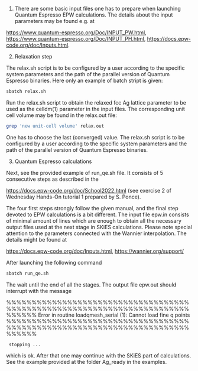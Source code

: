 1. There are some basic input files one has to prepare when launching Quantum Espresso EPW calculations.
The details about the input parameters may be found e.g. at

https://www.quantum-espresso.org/Doc/INPUT_PW.html,
https://www.quantum-espresso.org/Doc/INPUT_PH.html,
https://docs.epw-code.org/doc/Inputs.html.

2. Relaxation step

The relax.sh script is to be configured by a user according to
the specific system parameters and the path of the parallel version of Quantum Espresso binaries. Here
only an example of batch stript is given:

```bash
sbatch relax.sh
```

Run the relax.sh script to obtain the relaxed fcc Ag lattice parameter to be used as the celldm(1) parameter
in the input files. The corresponding unit cell volume may be found in the relax.out file:

```bash
grep 'new unit-cell volume' relax.out
```

One has to choose the last (converged) value. The relax.sh script is to be configured by a user according to
the specific system parameters and the path of the parallel version of Quantum Espresso binaries.

3. Quantum Espresso calculations

Next, see the provided example of run_qe.sh file. It consists of 5 consecutive steps as described in the

https://docs.epw-code.org/doc/School2022.html (see exercise 2 of Wednesday Hands-On tutorial 1 prepared by S. Ponce).

The four first steps strongly follow the given manual, and the final step devoted to EPW calculations is a bit different.
The input file epw.in consists of minimal amount of lines which are enough to obtain all the necessary output files
used at the next stage in SKiES calculations. Please note special attention to the parameters connected with the
Wannier interpolation. The details might be found at 

https://docs.epw-code.org/doc/Inputs.html,
https://wannier.org/support/

After launching the following command

```bash
sbatch run_qe.sh
```

The wait until the end of all the stages. The output file epw.out should interrupt with the message

 %%%%%%%%%%%%%%%%%%%%%%%%%%%%%%%%%%%%%%%%%%%%%%%%%%%%%%%%%%%%%%%%%%%%%%%%%%%%%%
     Error in routine loadqmesh_serial (1):
     Cannot load fine q points
 %%%%%%%%%%%%%%%%%%%%%%%%%%%%%%%%%%%%%%%%%%%%%%%%%%%%%%%%%%%%%%%%%%%%%%%%%%%%%%

     stopping ...

which is ok. After that one may continue with the SKiES part of calculations. See the example provided at the folder Ag_ready in the examples.
